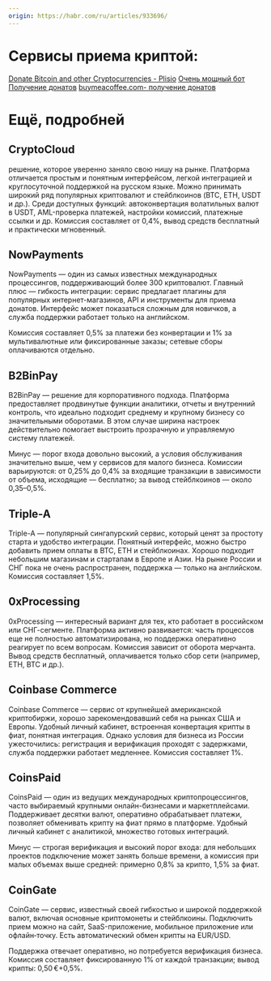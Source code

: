 ```yaml
---
origin: https://habr.com/ru/articles/933696/
---
```


# Сервисы приема криптой:
[Donate Bitcoin and other Cryptocurrencies - Plisio](https://plisio.net/donate-page)
[Очень мощный бот](https://t.me/send?start=r-hbhw7)
[Получение донатов](streamlabs.com)
[buymeacoffee.com- получение донатов](https://buymeacoffee.com/)

# Ещё, подробней 
## CryptoCloud
решение, которое уверенно заняло свою нишу на рынке. Платформа отличается простым и понятным интерфейсом, легкой интеграцией и круглосуточной поддержкой на русском языке. Можно принимать широкий ряд популярных криптовалют и стейблкоинов (BTC, ETH, USDT и др.). Среди доступных функций: автоконвертация волатильных валют в USDT, AML-проверка платежей, настройки комиссий, платежные ссылки и др. Комиссия составляет от 0,4%, вывод средств бесплатный и практически мгновенный.

## NowPayments 
NowPayments — один из самых известных международных процессингов, поддерживающий более 300 криптовалют. Главный плюс — гибкость интеграции: сервис предлагает плагины для популярных интернет-магазинов, API и инструменты для приема донатов. Интерфейс может показаться сложным для новичков, а служба поддержки работает только на английском. 

Комиссия составляет 0,5% за платежи без конвертации и 1% за мультивалютные или фиксированные заказы; сетевые сборы оплачиваются отдельно.

## B2BinPay 
B2BinPay — решение для корпоративного подхода. Платформа предоставляет продвинутые функции аналитики, отчеты и внутренний контроль, что идеально подходит среднему и крупному бизнесу со значительными оборотами. В этом случае ширина настроек действительно помогает выстроить прозрачную и управляемую систему платежей. 

Минус — порог входа довольно высокий, а условия обслуживания значительно выше, чем у сервисов для малого бизнеса. Комиссии варьируются: от 0,25% до 0,4% за входящие транзакции в зависимости от объема, исходящие — бесплатно; за вывод стейблкоинов — около 0,35–0,5%.

## Triple-A
Triple-A — популярный сингапурский сервис, который ценят за простоту старта и удобство интеграции. Понятный интерфейс, можно быстро добавить прием оплаты в BTC, ETH и стейблкоинах. Хорошо подходит небольшим магазинам и стартапам в Европе и Азии. На рынке России и СНГ пока не очень распространен, поддержка — только на английском. Комиссия составляет 1,5%.

## 0xProcessing 
0xProcessing — интересный вариант для тех, кто работает в российском или СНГ-сегменте. Платформа активно развивается: часть процессов еще не полностью автоматизирована, но поддержка оперативно реагирует по всем вопросам. Комиссия зависит от оборота мерчанта. Вывод средств бесплатный, оплачивается только сбор сети (например, ETH, BTC и др.).

## Coinbase Commerce
Coinbase Commerce — сервис от крупнейшей американской криптобиржи, хорошо зарекомендовавший себя на рынках США и Европы. Удобный личный кабинет, встроенная конвертация крипты в фиат, понятная интеграция. Однако условия для бизнеса из России ужесточились: регистрация и верификация проходят с задержками, служба поддержки работает медленнее. Комиссия составляет 1%.

## CoinsPaid 
CoinsPaid — один из ведущих международных криптопроцессингов, часто выбираемый крупными онлайн-бизнесами и маркетплейсами. Поддерживает десятки валют, оперативно обрабатывает платежи, позволяет обменивать крипту на фиат прямо в платформе. Удобный личный кабинет с аналитикой, множество готовых интеграций. 

Минус — строгая верификация и высокий порог входа: для небольших проектов подключение может занять больше времени, а комиссия при малых объемах выше средней: примерно 0,8% за крипто, 1,5% за фиат.

## CoinGate 
CoinGate — сервис, известный своей гибкостью и широкой поддержкой валют, включая основные криптомонеты и стейблкоины. Подключить прием можно на сайт, SaaS-приложение, мобильное приложение или офлайн‑точку. Есть автоматический обмен крипты на EUR/USD. 

Поддержка отвечает оперативно, но потребуется верификация бизнеса. Комиссия составляет фиксированную 1% от каждой транзакции; вывод крипты: 0,50 €+0,5%. 

